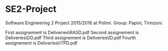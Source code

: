 # SE2-Project
Software Engineering 2 Project 2015/2016 at Polimi. Group: Papini, Tirinzoni.

First assignement is Deliveries\RASD.pdf
Second assignement is Deliveries\DD.pdf
Third assignement is Deliveries\ID.pdf
Fourth assignement is Deliveries\ITPD.pdf